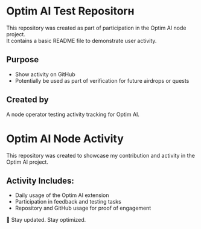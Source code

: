 # Optim AI Test Repositorн

This repository was created as part of participation in the Optim AI node project.  
It contains a basic README file to demonstrate user activity.

## Purpose

- Show activity on GitHub
- Potentially be used as part of verification for future airdrops or quests

## Created by

A node operator testing activity tracking for Optim AI.
# Optim AI Node Activity

This repository was created to showcase my contribution and activity in the Optim AI project.

## Activity Includes:
- Daily usage of the Optim AI extension
- Participation in feedback and testing tasks
- Repository and GitHub usage for proof of engagement

🔗 Stay updated. Stay optimized.
